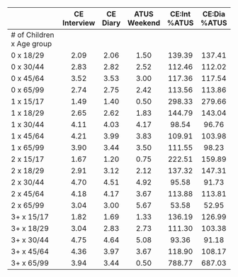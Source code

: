 
|                      | CE<br>Interview |  CE<br>Diary | ATUS<br>Weekend | CE:Int<br>%ATUS | CE:Dia<br>%ATUS |
| -------------------- | :----------: | :----------: | :----------: | :----------: | :----------: |
| # of Children x Age group |              |              |              |              |              |
| 0 x 18/29            |         2.09 |         2.06 |         1.50 |       139.39 |       137.41 |
| 0 x 30/44            |         2.83 |         2.82 |         2.52 |       112.46 |       112.02 |
| 0 x 45/64            |         3.52 |         3.53 |         3.00 |       117.36 |       117.54 |
| 0 x 65/99            |         2.74 |         2.75 |         2.42 |       113.56 |       113.86 |
| 1 x 15/17            |         1.49 |         1.40 |         0.50 |       298.33 |       279.66 |
| 1 x 18/29            |         2.65 |         2.62 |         1.83 |       144.79 |       143.04 |
| 1 x 30/44            |         4.11 |         4.03 |         4.17 |        98.54 |        96.76 |
| 1 x 45/64            |         4.21 |         3.99 |         3.83 |       109.91 |       103.98 |
| 1 x 65/99            |         3.90 |         3.44 |         3.50 |       111.55 |        98.23 |
| 2 x 15/17            |         1.67 |         1.20 |         0.75 |       222.51 |       159.89 |
| 2 x 18/29            |         2.91 |         3.12 |         2.12 |       137.32 |       147.31 |
| 2 x 30/44            |         4.70 |         4.51 |         4.92 |        95.58 |        91.73 |
| 2 x 45/64            |         4.18 |         4.17 |         3.67 |       113.88 |       113.81 |
| 2 x 65/99            |         3.04 |         3.00 |         5.67 |        53.58 |        52.95 |
| 3+ x 15/17           |         1.82 |         1.69 |         1.33 |       136.19 |       126.99 |
| 3+ x 18/29           |         3.04 |         2.83 |         2.73 |       111.30 |       103.38 |
| 3+ x 30/44           |         4.75 |         4.64 |         5.08 |        93.36 |        91.18 |
| 3+ x 45/64           |         4.36 |         3.97 |         3.67 |       118.90 |       108.17 |
| 3+ x 65/99           |         3.94 |         3.44 |         0.50 |       788.77 |       687.03 |

